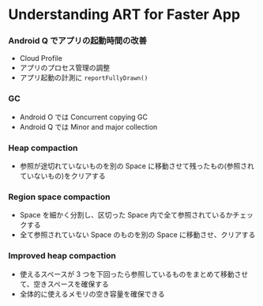 # Understanding ART for Faster App  

### Android Q でアプリの起動時間の改善  

- Cloud Profile  
- アプリのプロセス管理の調整  
- アプリ起動の計測に `reportFullyDrawn()`  


### GC  

- Android O では Concurrent copying GC  
- Android Q では Minor and major collection   

### Heap compaction  

- 参照が途切れていないものを別の Space に移動させて残ったもの(参照されていないもの)をクリアする  


### Region space compaction  

- Space を細かく分割し、区切った Space 内で全て参照されているかチェックする  
- 全て参照されていない Space のものを別の Space に移動させ、クリアする  

### Improved heap compaction    

- 使えるスペースが 3 つを下回ったら参照しているものをまとめて移動させて、空きスペースを確保する  
- 全体的に使えるメモリの空き容量を確保できる  

